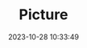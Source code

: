 ---
weight: 1
images:
- /images/edited/250.jpeg
title: Picture
date: 2023-10-28 10:33:49
tags: [luminarneo,work,ILCE7M3,31.3,person]
---